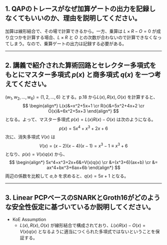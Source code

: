 ## 1. QAPのトレースがなぜ加算ゲートの出力を記録しなくてもいいのか、理由を説明してください。

加算は線形結合で、その場で計算できるから。一方、乗算は $L\times R-O=0$ が成り立つかを計算する場合、$L\times R$ と $O$ との次数が合わないので計算できなくなってしまう。なので、乗算ゲートの出力は記録する必要がある。

---

## 2. 講義で紹介された算術回路とセレクター多項式をもとにマスター多項式 $p(x)$ と商多項式 $q(x)$ を一つ考えてください。

$(w_1,w_2,\ldots ,w_6)=(1,2,\ldots ,6)$ とする。p.18 から$L(x),R(x),O(x)$ を計算すると、
$$
\begin{align*}
L(x)&=x^2+5x+1 \cr
R(x)&=5x^2+4x+2 \cr
O(x)&=6x^2+5x+3
\end{align*}
$$
となる。よって、マスター多項式 $p(x)=L(x)R(x)-O(x)$ は次のようになる。
$$
p(x)=5x^4+x^3+2x+6
$$
次に、消失多項式 $V(x)$ は
$$
V(x)=(x-2)(x-4)(x-1)=x^3-1\equiv x^3+6
$$
となり、$p(x)=V(x)q(x)$ から、
$$
\begin{align*}
5x^4+x^3+2x+6&=V(x)q(x) \cr
 &=(x^3+6)(ax+b) \cr
 &= ax^4+bx^3+6ax+6b
\end{align*}
$$
両辺の係数を比較して $a,b$ を求めると、$q(x)=5x+1$ となる。

---

## 3. Linear PCPベースのSNARKとGroth16がどのような安全性仮定に基づいているか説明してください。
- KoE Assumption
  - $L(x),R(x),O(x)$ が線形結合で構成されており、$L(x)R(x)-O(x)=V(x)q(x)$ となるように適当につくられた多項式ではないということを保証する。
